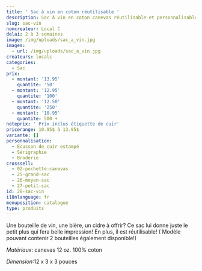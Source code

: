 ```yaml
---
title: ' Sac à vin en coton réutilisable '
description: Sac à vin en coton canevas réutilisable et personnalisable
slug: sac-vin
nomcreateur: Local C
delai: 2 à 3 semaines
image: /img/uploads/sac_a_vin.jpg
images:
  - url: /img/uploads/sac_a_vin.jpg
createurs: localc
categories:
  - Sac
prix:
  - montant: '13.95'
    quantite: '50'
  - montant: '12.95'
    quantite: '100'
  - montant: '12.50'
    quantite: '250'
  - montant: '10.95'
    quantite: 500 +
noteprix: ' Prix inclus étiquette de cuir'
pricerange: 10.95$ à 13.95$
variante: []
personnalisation:
  - Écusson de cuir estampé
  - Sérigraphie
  - Broderie
crosssell:
  - 02-pochette-canevas
  - 25-grand-sac
  - 26-moyen-sac
  - 27-petit-sac
id: 28-sac-vin
i18nlanguage: fr
menuposition: catalogue
type: produits
---
```

Une bouteille de vin, une bière, un cidre à offrir? Ce sac lui donne juste le petit plus qui fera belle impression! En plus, il est réutilisable! ( Modèle pouvant contenir 2 bouteilles également disponible!)

_Matériaux_: canevas 12 oz. 100% coton

_Dimension_:12 x 3 x 3 pouces

